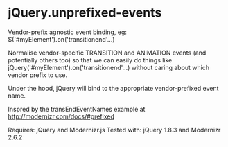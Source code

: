 jQuery.unprefixed-events
========================

Vendor-prefix agnostic event binding, eg: $('#myElement').on('transitionend'...)

Normalise vendor-specific TRANSITION and ANIMATION events (and potentially others too) so that we can easily do things like jQuery('#myElement').on('transitionend'...) without caring about which vendor prefix to use.

Under the hood, jQuery will bind to the appropriate vendor-prefixed event name.

Inspred by the transEndEventNames example at http://modernizr.com/docs/#prefixed

Requires:    jQuery and Modernizr.js
Tested with: jQuery 1.8.3 and Modernizr 2.6.2
